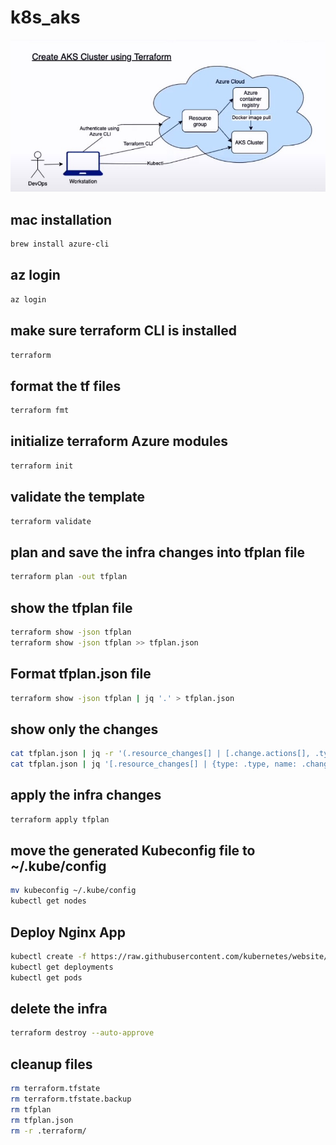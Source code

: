 # k8s_aks
![azure-aks](pic.jpeg)
 
## mac installation
```bash
brew install azure-cli
```

## az login
```bash
az login
```

## make sure terraform CLI is installed
```bash
terraform
```

## format the tf files
```bash
terraform fmt
```

## initialize terraform Azure modules
```bash
terraform init
```

## validate the template
```bash
terraform validate
```

## plan and save the infra changes into tfplan file
```bash
terraform plan -out tfplan
```

## show the tfplan file
```bash
terraform show -json tfplan
terraform show -json tfplan >> tfplan.json
```

## Format tfplan.json file
```bash
terraform show -json tfplan | jq '.' > tfplan.json
```

## show only the changes
```bash
cat tfplan.json | jq -r '(.resource_changes[] | [.change.actions[], .type, .change.after.name]) | @tsv'
cat tfplan.json | jq '[.resource_changes[] | {type: .type, name: .change.after.name, actions: .change.actions[]}]'
```

## apply the infra changes
```bash
terraform apply tfplan
```

## move the generated Kubeconfig file to ~/.kube/config
```bash
mv kubeconfig ~/.kube/config
kubectl get nodes
```

## Deploy Nginx App
```bash
kubectl create -f https://raw.githubusercontent.com/kubernetes/website/master/content/en/examples/controllers/nginx-deployment.yaml
kubectl get deployments
kubectl get pods
```

## delete the infra
```bash
terraform destroy --auto-approve
```

## cleanup files
```bash
rm terraform.tfstate
rm terraform.tfstate.backup
rm tfplan
rm tfplan.json
rm -r .terraform/
```